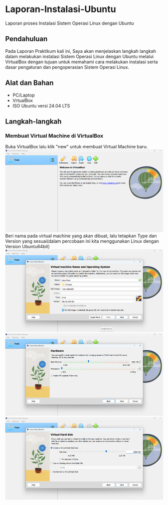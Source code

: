 # Laporan-Instalasi-Ubuntu
Laporan proses Instalasi Sistem Operasi Linux dengan Ubuntu
## Pendahuluan
Pada Laporan Praktikum kali ini, Saya akan menjelaskan langkah langkah dalam melakukan instalasi Sistem Operasi Linux dengan Ubuntu melalui VirtualBox dengan tujuan untuk memahami cara melakukan instalasi serta dasar pengaturan dan pengoperasian Sistem Operasi Linux.
## Alat dan Bahan
- PC/Laptop
- VrtualBox
- ISO Ubuntu versi 24.04 LTS
## Langkah-langkah
### Membuat Virtual Machine di VirtualBox
 Buka VirtualBox lalu klik "new" untuk membuat Virtual Machine baru.
 ![buka aplikasi virtualbox lalu klik new](https://raw.githubusercontent.com/BimBimBima/Laporan-Instalasi-Ubuntu/be5e1b99a09ad7a643711809705b866c50ef077f/Screenshot%20Instalasi%20Linux/Screenshot%202024-08-30%20195713.png)
 Beri nama pada virtual machine yang akan dibuat, lalu tetapkan Type dan Version yang sesuai(dalam percobaan ini kita menggunakan Linux dengan Version Ubuntu64bit)
 ![beri nama virtual machine dan setting type dan versi ubuntu](https://github.com/BimBimBima/Laporan-Instalasi-Ubuntu/blob/main/Screenshot%20Instalasi%20Linux/Screenshot%202024-08-30%20195901.png?raw=true) 
![tentukan memory dan prosesor yg akan digunakan untuk penggunaan linux](https://github.com/BimBimBima/Laporan-Instalasi-Ubuntu/blob/main/Screenshot%20Instalasi%20Linux/Screenshot%202024-08-30%20195954.png?raw=true)\
![tentukan besar pewnyimpanan yg akan digunakan dalam penggunaan linux](https://github.com/BimBimBima/Laporan-Instalasi-Ubuntu/blob/main/Screenshot%20Instalasi%20Linux/Screenshot%202024-08-30%20200009.png?raw=true)
 
 
